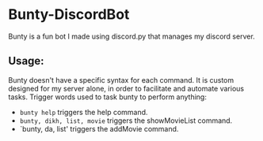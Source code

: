 # Bunty-DiscordBot
Bunty is a fun bot I made using discord.py that manages my discord server.

## Usage:
Bunty doesn't have a specific syntax for each command. It is custom designed for my server alone, in order to facilitate and automate various tasks. Trigger words used to task bunty to perform anything:

- `bunty help` triggers the help command.
- `bunty, dikh, list, movie` triggers the showMovieList command.
- `bunty, da, list' triggers the addMovie command.

